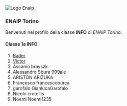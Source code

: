 ![Logo Enaip](https://www.enaip.piemonte.it/myblock/src/Themes/enaip/Pages/it/css/img/enaip_logo_ok.png)

### ENAIP Torino
Benvenuti nel profilo della classe **INFO** di *ENAIP Torino*.

#### Classe 1a INFO
1. [Bader](https://github.com/baderkarroui)
1. [Victor](https://github.com/victor10234)
1. Ascanio	brayszk
1. Alessandro Sbura	999ale
1. ARISTON	ARIZUKA
1. Francesco	francescoburca
1. garofalo 	GianlucaGarofalo
1. Nicolo	crotellis
1. Noemi	Noemi1235
